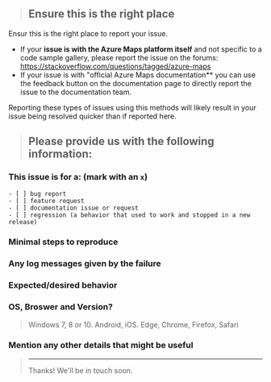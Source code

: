 <!--
IF SUFFICIENT INFORMATION IS NOT PROVIDED VIA THE FOLLOWING TEMPLATE THE ISSUE MIGHT BE CLOSED WITHOUT FURTHER CONSIDERATION OR INVESTIGATION
-->

> Ensure this is the right place
> ---------------------------------

Ensur this is the right place to report your issue.

- If your **issue is with the Azure Maps platform itself** and not specific to a code sample gallery, please report the issue on the forums: https://stackoverflow.com/questions/tagged/azure-maps 
- If your issue is with "official Azure Maps documentation** you can use the feedback button on the documentation page to directly report the issue to the documentation team.

Reporting these types of issues using this methods will likely result in your issue being resolved quicker than if reported here.

> Please provide us with the following information:
> ---------------------------------------------------------------

### This issue is for a: (mark with an `x`)
```
- [ ] bug report
- [ ] feature request
- [ ] documentation issue or request
- [ ] regression (a behavior that used to work and stopped in a new release)
```

### Minimal steps to reproduce
>

### Any log messages given by the failure
>

### Expected/desired behavior
>

### OS, Broswer and Version?
> Windows 7, 8 or 10. Android, iOS.
> Edge, Chrome, Firefox, Safari

### Mention any other details that might be useful

> ---------------------------------------------------------------
> Thanks! We'll be in touch soon.

